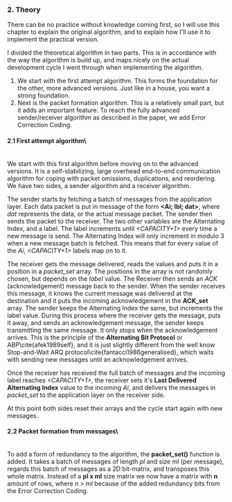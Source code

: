 ### 2. Theory

There can be no practice without knowledge coming first, so I will use this chapter to explain the original algorithm, and to explain how I'll use it to implement the practical version.

I divided the theoretical algorithm in two parts. This is in accordance with the way the algorithm is build up, and maps nicely on the actual development cycle I went through when implementing the algorithm.

  1. We start with the first attempt algorithm. This forms the foundation for the other, more advanced versions. Just like in a house, you want a strong foundation.
  2. Next is the packet formation algorithm. This is a relatively small part, but it adds an important feature. To reach the fully advanced sender/receiver algorithm as described in the paper, we add Error Correction Coding.

#### 2.1 First attempt algorithm\
\
We start with this first algorithm before moving on to the advanced versions. It is a self-stabilizing, large overhead end-to-end communication algorithm for coping with packet omissions, duplications, and reordering. We have two sides, a sender algorithm and a receiver algorithm.

The sender starts by fetching a batch of messages from the application layer. Each data packet is put in message of the form **<Ai; lbl; dat>**, where *dat* represents the data, or the actual message packet. The sender then sends the packet to the receiver. The two other variables are the Alternating Index, and a label. The label increments until *<CAPACITY+1>* every time a new message is send. The Alternating Index will only increment in modulo 3 when a new message batch is fetched. This means that for every value of the *Ai*, *<CAPACITY+1>* labels map on to it.

The receiver gets the message delivered, reads the values and puts it in a position in a *packet_set* array. The positions in the array is not randomly chosen, but depends on the *label* value. The Receiver then sends an *ACK* (acknowledgement) message back to the sender. When the sender receives this message, it knows the current message was delivered at the destination and it puts the incoming acknowledgement in the **ACK_set** array. The sender keeps the Alternating Index the same, but increments the label value. During this process where the receiver gets the message, puts it away, and sends an acknowledgement message, the sender keeps transmitting the same message. It only stops when the acknowledgement arrives. This is the principle of the **Alternating Bit Protocol** or ABP\cite{afek1989self}, and it is just slightly different from the well know Stop-and-Wait ARQ protocol\cite{fantacci1986generalised}, which waits with sending new messages until an acknowledgement arrives.

Once the receiver has received the full batch of messages and the incoming label reaches *<CAPACITY+1>*, the receiver sets it's **Last Delivered Alternating Index** value to the incoming *Ai*, and delivers the messages in *packet_set* to the application layer on the receiver side.

At this point both sides reset their arrays and the cycle start again with new messages.

#### 2.2 Packet formation from messages\
\
To add a form of redundancy to the algorithm, the **packet_set()** function is added. It takes a batch of messages of length *pl* and size *ml* (per message), regards this batch of messages as a 2D bit-matrix, and transposes this whole matrix. Instead of a **pl x ml** size matrix we now have a matrix with **n** amount of rows, where *n > ml* because of the added redundancy bits from the Error Correction Coding.
